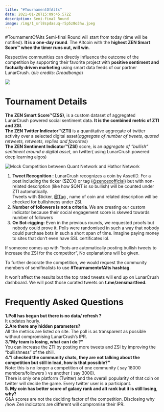 ```yaml
---
title: "#TournamentOfAlts"
date: 2021-01-28T15:09:45.572Z
description: Semi-final Round
image: /img/1_srl8spdasuq-r5p5z8o3hw.jpeg
---
```

<!--StartFragment-->

\#TournamentOfAlts Semi-final Round will start from today (time will be notified). **It is a one-day round**. The Altcoin with the **highest ZEN Smart Score™ when the timer runs out, will win**.

Respective communities can directly influence the outcome of the competition by supporting their favorite project with **positive sentiment and factually driven marketing** using smart data feeds of our partner LunarCrush. (*pic credits: Dreadbongo*)

<!--EndFragment-->

![](/img/1_3kljwbv2evhq2o3w6vyhmw.jpeg)

<!--StartFragment-->

# **Tournament Details**

**The ZEN Smart Score™(ZSS)**, is a custom dataset of aggregated LunarCrush powered social sentiment data. **It is the combined metric of ZTI and ZSI**.\
**The ZEN Twitter Indicator™(ZTI)** is a quantitative aggregate of twitter activity over a selected digital asset(*aggregate of number of tweets, quoted retweets, retweets, replies and favorites*)\
**The ZEN Sentiment Indicator™(ZSI)** score, is an *aggregate of “bullish” sentiment around a digital asset*, on twitter( using LunarCrush powered deep learning algos)

<!--EndFragment-->

![Mock Competition between Quant Network and Hathor Network](/img/1_56yd3ssospyre_ll_vvpkq.gif "Mock Competition between Quant Network and Hathor Network")

<!--StartFragment-->

1. **Tweet Recognition :** LunarCrush recognizes a coin by AssetID. For a post including the ticker ($ZCX) or tag ([@zencexofficial](http://twitter.com/zencexofficial)) but with non-related description (like how $QNT is so bullish) will be counted under ZTI automatically.\
   Tweets with $ticker, [@Tag](http://twitter.com/Tag) , name of coin and related description will be checked for bullishness under ZSI.
2. **Number of followers is not a criteria**. We are creating our custom indicator because their social engagement score is skewed towards number of followers
3. **On Bot-rigging:** Even in the previous rounds, we requested proofs but nobody could prove it. Polls were randomised in such a way that nobody could purchase bots in such a short span of time. Imagine paying money to sites that don’t even have SSL certificates lol.

If someone comes up with “bots are automatically posting bullish tweets to increase the ZSI for the competitor”, No explanations will be given.

To further decorate the competition, we would request the community members of semifinalists to use **\#TournamentofAlts hashtag**.

It won’t affect the results but the top rated tweets will end up on LunarCrush dashboard. We will post those curated tweets on **t.me/zensmartfeed**.

# Frequently Asked Questions

**1.Poll has begun but there is no data/ refresh ?**\
It updates hourly.\
**2.Are there any hidden parameters?**\
All the metrics are listed on site. The poll is as transparent as possible without compromising LunarCrush’s IPR.\
**3.”My team is losing, what can i do ?”**\
You can increase the ZTI by posting more tweets and ZSI by improving the “bullishness” of the shill.\
**4.”I checked the community chats, they are not talking about the competition but still in lead, how is that possible?”**\
Note: this is no longer a competition of one community ( say 18000 members/followers ) vs another ( say 3000).\
There is only one platform (Twitter) and the overall popularity of that coin on twitter will decide the game. Every twitter user is a participant.\
**5. My coin has better score of galaxy rank and alt rank but it is still losing, why?**\
G&A scores are not the deciding factor of the competition. Disclosing why /how Zen indicators are different will compromise their IPR.

<!--EndFragment-->
